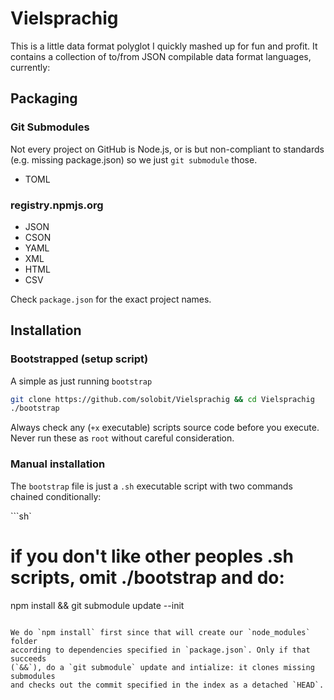 # Vielsprachig

This is a little data format polyglot I quickly mashed up for fun and profit. It contains a collection of to/from JSON compilable data format languages, currently:

## Packaging

### Git Submodules

Not every project on GitHub is Node.js, or is but non-compliant to standards (e.g. missing package.json) so we just `git submodule` those.

* TOML

### registry.npmjs.org

* JSON
* CSON
* YAML
* XML
* HTML
* CSV

Check `package.json` for the exact project names.

## Installation

### Bootstrapped (setup script)

A simple as just running `bootstrap`

```sh
git clone https://github.com/solobit/Vielsprachig && cd Vielsprachig
./bootstrap
```

Always check any (`+x` executable) scripts source code before you execute.
Never run these as `root` without careful consideration.

### Manual installation

The `bootstrap` file is just a `.sh` executable script with two commands
chained conditionally:

```sh`
# if you don't like other peoples .sh scripts, omit ./bootstrap and do:
npm install && git submodule update --init
```

We do `npm install` first since that will create our `node_modules` folder
according to dependencies specified in `package.json`. Only if that succeeds
(`&&`), do a `git submodule` update and intialize: it clones missing submodules
and checks out the commit specified in the index as a detached `HEAD`.





